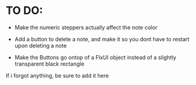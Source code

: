 # TO DO:

- Make the numeric steppers actually affect the note color

- Add a button to delete a note, and make it so you dont have to restart upon deleting a note

- Make the Buttons go ontop of a FlxUI object instead of a slightly transparent black rectangle

If i forgot anything, be sure to add it here